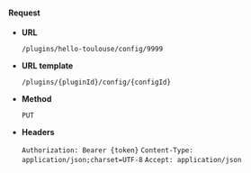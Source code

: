 #### Request

* **URL**

  `/plugins/hello-toulouse/config/9999`

* **URL template**

  `/plugins/{pluginId}/config/{configId}`

* **Method**

  `PUT`

* **Headers**

  `Authorization: Bearer {token}`
  `Content-Type: application/json;charset=UTF-8`
  `Accept: application/json`
